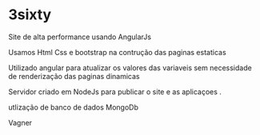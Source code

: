 # 3sixty
Site de alta performance usando AngularJs

Usamos Html Css e bootstrap na contrução das paginas estaticas

Utilizado angular para atualizar os valores das variaveis sem necessidade de renderização das paginas dinamicas

Servidor criado em NodeJs para publicar o site e as aplicaçoes .

utlização de banco de dados MongoDb

Vagner

